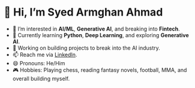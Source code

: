 # 👋 Hi, I’m Syed Armghan Ahmad

- 👀 I’m interested in **AI/ML**, **Generative AI**, and breaking into **Fintech**.
- 🌱 Currently learning **Python**, **Deep Learning**, and exploring **Generative AI**.
- 💼 Working on building projects to break into the AI industry.
- 📫 Reach me via [LinkedIn](https://www.linkedin.com/in/armghan-ahmad/).
- 😄 Pronouns: He/Him
- 🎮 Hobbies: Playing chess, reading fantasy novels, football, MMA, and overall building myself.
